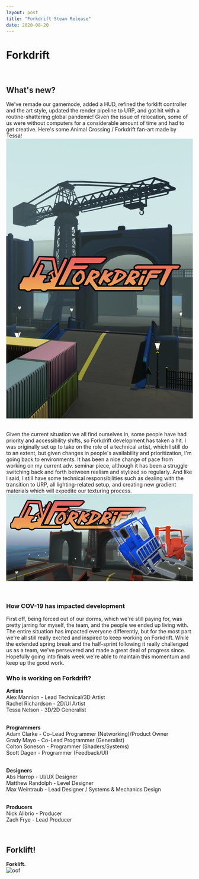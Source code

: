 ```yaml
---
layout: post
title: "Forkdrift Steam Release"
date: 2020-08-20
---
```


Forkdrift
===============
<br/>

## What's new?

We've remade our gamemode, added a HUD, refined the forklift controller and the art style, updated the render pipeline to URP, and got hit with a routine-shattering global pandemic! 
Given the issue of relocation, some of us were without computers for a considerable amount of time and had to get creative. Here's some Animal Crossing / Forkdrift fan-art made by Tessa!<br/>
![oof](/images/600x900.png)<br/><br/>

Given the current situation we all find ourselves in, some people have had priority and accessibility shifts, so Forkdrift development has taken a hit. 
I was originally set up to take on the role of a technical artist, which I still do to an extent, but given changes in people's availability and prioritization, I'm going back to environments. 
It has been a nice change of pace from working on my current adv. seminar piece, although it has been a struggle switching back and forth between realism and stylized so regularly. 
And like I said, I still have some technical responsibilities such as dealing with the transition to URP, all lighting-related setup, and creating new gradient materials which will expedite our texturing process.
<br/>
![oof](/images/twitterbanner.png)

<br/>

### How COV-19 has impacted development
First off, being forced out of our dorms, which we're still paying for, was pretty jarring for myself, the team, and the people we ended up living with. 
The entire situation has impacted everyone differently, but for the most part we're all still really excited and inspired to keep working on Forkdrift. 
While the extended spring break and the half-sprint following it really challenged us as a team, we've persevered and made a great deal of progress since. 
Hopefully going into finals week we're able to maintain this momentum and keep up the good work.
<br/>

### Who is working on Forkdrift?
**Artists**<br/>
Alex Mannion - Lead Technical/3D Artist<br/>
Rachel Richardson - 2D/UI Artist<br/>
Tessa Nelson - 3D/2D Generalist<br/><br/>

**Programmers**<br/>
Adam Clarke - Co-Lead Programmer (Networking)/Product Owner<br/>
Grady Mayo - Co-Lead Programmer (Generalist)<br/>
Colton Soneson - Programmer (Shaders/Systems)<br/>
Scott Dagen - Programmer (Feedback/UI)<br/><br/>

**Designers**<br/>
Abs Harrop - UI/UX Designer<br/>
Matthew Randolph - Level Designer<br/>
Max Weintraub - Lead Designer / Systems & Mechanics Design<br/><br/>

**Producers**<br/>
Nick Alibrio - Producer<br/>
Zach Frye - Lead Producer<br/>

<br/>

## Forklift!

**Forklift.**<br/>
![oof](/images/forkdriftcapture.gif)<br/><br/>

<br/> 

